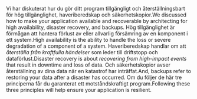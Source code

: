 <span data-ttu-id="690c4-101">Vi har diskuterat hur du gör ditt program tillgängligt och återställningsbart för hög tillgänglighet, haveriberedskap och säkerhetskopior.</span><span class="sxs-lookup"><span data-stu-id="690c4-101">We discussed how to make your application available and recoverable by architecting for high availability, disaster recovery, and backups.</span></span> <span data-ttu-id="690c4-102">Hög tillgänglighet är förmågan att hantera förlust av eller allvarlig försämring av en komponent i ett system.</span><span class="sxs-lookup"><span data-stu-id="690c4-102">High availability is the ability to handle the loss or severe degradation of a component of a system.</span></span> <span data-ttu-id="690c4-103">Haveriberedskap handlar om att *återställa från kraftfulla händelser* som leder till driftstopp och dataförlust.</span><span class="sxs-lookup"><span data-stu-id="690c4-103">Disaster recovery is about *recovering from high-impact events* that result in downtime and loss of data.</span></span> <span data-ttu-id="690c4-104">Och säkerhetskopior avser återställning av dina data när en katastrof har inträffat.</span><span class="sxs-lookup"><span data-stu-id="690c4-104">And, backups refer to restoring your data after a disaster has occurred.</span></span> <span data-ttu-id="690c4-105">Om du följer de här tre principerna får du garanterat ett motståndskraftigt program.</span><span class="sxs-lookup"><span data-stu-id="690c4-105">Following these three principles will help ensure your application is resilient.</span></span>
